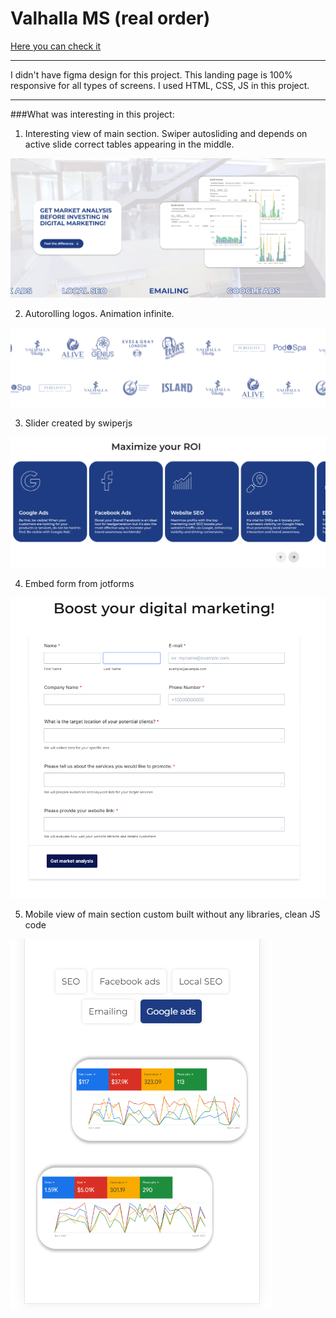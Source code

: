 # Valhalla MS (real order)

[Here you can check it](https://artemuholkov.github.io/webugol-valhalla/)

---

I didn't have figma design for this project.
This landing page is 100% responsive for all types of screens.
I used HTML, CSS, JS in this project.

---

###What was interesting in this project:

1. Interesting view of main section. Swiper autosliding and depends on active slide correct tables appearing in the middle.

![main](main.png)

2. Autorolling logos. Animation infinite.

![rolling logos](autoroll.png)

3. Slider created by swiperjs

![swiper](swiper.png)

4. Embed form from jotforms

![form](embedform.png)

5. Mobile view of main section custom built without any libraries, clean JS code

![mobmain](mobmain.png)
